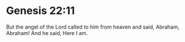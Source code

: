 # Genesis 22:11

But the angel of the Lord called to him from heaven and said, Abraham, Abraham! And he said, Here I am.
